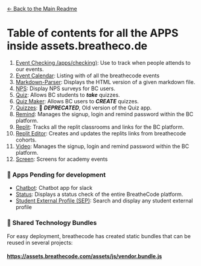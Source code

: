 [<- Back to the Main Readme](../docs/README.md)

# Table of contents for all the APPS inside assets.breatheco.de

1. [Event Checking /apps/checking)](../apps/checkin/README.md): Use to track when people attends to our events.
2. [Event Calendar](../apps/event-calendar/README.md): Listing with of all the breathecode events
3. [Markdown-Parser](../apps/markdown-parser/README.md): Displays the HTML version of a given markdown file.
4. [NPS](../apps/nps/README.md): Display NPS surveys for BC users.
5. [Quiz](../apps/quiz/README.md): Allows BC students to ***take*** quizzes.
6. [Quiz Maker](../apps/quiz-maker/README.md): Allows BC users to ***CREATE*** quizzes.
7. [Quizzes](../apps/quizzes/README.md): :small_orange_diamond: ***DEPRECATED***, Old version of the Quiz app.
8. [Remind](../apps/remind/README.md): Manages the signup, login and remind password within the BC platform. 
9. [Replit](../apps/replit/README.md): Tracks all the replit classrooms and links for the BC platform.
10. [Replit Editor](../apps/replit-editor/README.md): Creates and updates the replits links from breathecode cohorts.
11. [Video](../apps/video/README.md): Manages the signup, login and remind password within the BC platform.
12. [Screen](../apps/screen/README.md): Screens for academy events

### :black_square_button: Apps Pending for development
- [Chatbot](../apps/chatbot/README.md): Chatbot app for slack
- [Status](../apps/status/README.md): Displays a status check of the entire BreatheCode platform.
- [Student External Profile (SEP)](../apps/sep/README.md): Search and display any student external profile

### :briefcase: Shared Technology Bundles
For easy deployment, breathecode has created static bundles that can be reused in several projects:

#### https://assets.breathecode.com/assets/js/vendor.bundle.js
<!--stackedit_data:
eyJoaXN0b3J5IjpbLTE2NzY1NjQ5NTUsMTUwNTA2MTc2LC0xMz
M5MDY3NjE0XX0=
-->
